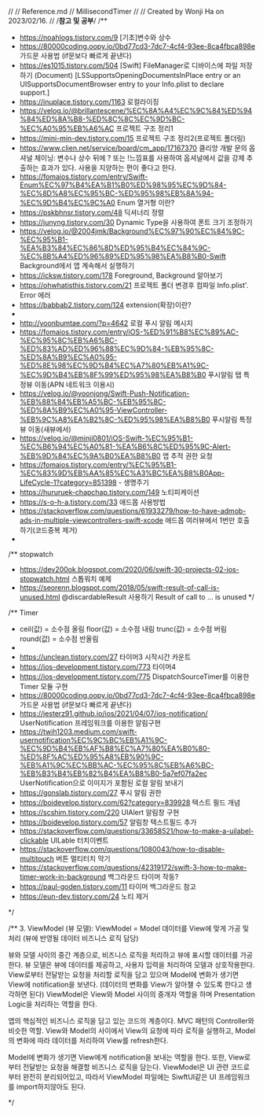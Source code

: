 //
//  Reference.md
//  MillisecondTimer
//
//  Created by Wonji Ha on 2023/02/16.
//
/**참고 및 공부**/
/**
 * https://noahlogs.tistory.com/9 [기초]변수와 상수
 * https://80000coding.oopy.io/0bd77cd3-7dc7-4cf4-93ee-8ca4fbca898e 가드문 사용법 (if문보다 빠르게 끝낸다)
 * https://es1015.tistory.com/504 [Swift] FileManager로 디바이스에 파일 저장하기 (Document) [LSSupportsOpeningDocumentsInPlace entry or an UISupportsDocumentBrowser entry to your Info.plist to declare support.]
 * https://inuplace.tistory.com/1163 로컬라이징
 * https://velog.io/@brillantescene/%EC%8A%A4%EC%9C%84%ED%94%84%ED%8A%B8-%ED%8C%8C%EC%9D%BC-%EC%A0%95%EB%A6%AC 프로젝트 구조 정리1
 * https://mini-min-dev.tistory.com/15 프로젝트 구조 정리2(프로젝트 폴더링)
 * https://www.clien.net/service/board/cm_app/17167370 클리앙 개발 문의
 옵셔널 체이닝: 변수나 상수 뒤에 ? 또는 !느낌표를 사용하여 옵셔널에서 값을 강제 추출하는 효과가 있다. 사용을 지양하는 편이 좋다고 한다.
 * https://fomaios.tistory.com/entry/Swift-Enum%EC%97%B4%EA%B1%B0%ED%98%95%EC%9D%84-%EC%8D%A8%EC%95%BC-%ED%95%98%EB%8A%94-%EC%9D%B4%EC%9C%A0 Enum 열거형 이란?
 * https://pskbhnsr.tistory.com/48 딕셔너리 정렬
 * https://junyng.tistory.com/30 Dynamic Type을 사용하여 폰트 크기 조정하기
 * https://velog.io/@2004jmk/Background%EC%97%90%EC%84%9C-%EC%95%B1-%EA%B3%84%EC%86%8D%ED%95%B4%EC%84%9C-%EC%8B%A4%ED%96%89%ED%95%98%EA%B8%B0-Swift Background에서 앱 계속해서 실행하기
 * https://icksw.tistory.com/178 Foreground, Background 알아보기
 * https://ohwhatisthis.tistory.com/21 프로젝트 폴더 변경후 컴파일 Info.plist'. Error 에러
 * https://babbab2.tistory.com/124 extension(확장)이란?
 *
 * http://yoonbumtae.com/?p=4642 로컬 푸시 알림 메시지
 * https://fomaios.tistory.com/entry/iOS-%ED%91%B8%EC%89%AC-%EC%95%8C%EB%A6%BC-%ED%83%AD%ED%96%88%EC%9D%84-%EB%95%8C-%ED%8A%B9%EC%A0%95-%ED%8E%98%EC%9D%B4%EC%A7%80%EB%A1%9C-%EC%9D%B4%EB%8F%99%ED%95%98%EA%B8%B0 푸시알림 탭 특정뷰 이동(APN 네트워크 이용시)
 * https://velog.io/@yoonjong/Swift-Push-Notification-%EB%88%84%EB%A5%BC-%EB%95%8C-%ED%8A%B9%EC%A0%95-ViewController-%EB%9C%A8%EA%B2%8C-%ED%95%98%EA%B8%B0 푸시알림 특정뷰 이동(새뷰에서)
 * https://velog.io/@minji0801/iOS-Swift-%EC%95%B1-%EC%B6%94%EC%A0%81-%EA%B6%8C%ED%95%9C-Alert-%EB%9D%84%EC%9A%B0%EA%B8%B0 앱 추적 권한 요청
 * https://fomaios.tistory.com/entry/%EC%95%B1-%EC%83%9D%EB%AA%85%EC%A3%BC%EA%B8%B0App-LifeCycle-1?category=851398 - 생명주기
 * https://hururuek-chapchap.tistory.com/149 노티피케이션
 * https://s-o-h-a.tistory.com/33 애드몹 사용방법
 * https://stackoverflow.com/questions/61933279/how-to-have-admob-ads-in-multiple-viewcontrollers-swift-xcode 애드몹 여러뷰에서 1번만 호출하기(코드중복 제거)
 *
 /** stopwatch
 * https://dev200ok.blogspot.com/2020/06/swift-30-projects-02-ios-stopwatch.html 스톱워치 예제
 * https://seorenn.blogspot.com/2018/05/swift-result-of-call-is-unused.html @discardableResult 사용하기 Result of call to ... is unused
 */

/** Timer
 * ceil(값) = 소수점 올림  floor(값) = 소수점 내림  trunc(값) = 소수점 버림  round(값) = 소수점 반올림
 *
 * https://unclean.tistory.com/27 타이머3 시작시간 카운트
 * https://ios-development.tistory.com/773 타이머4
 * https://ios-development.tistory.com/775 DispatchSourceTimer를 이용한 Timer 모듈 구현
 * https://80000coding.oopy.io/0bd77cd3-7dc7-4cf4-93ee-8ca4fbca898e 가드문 사용법 (if문보다 빠르게 끝낸다)
 * https://jesterz91.github.io/ios/2021/04/07/ios-notification/ UserNotification 프레임워크를 이용한 알림구현
 * https://twih1203.medium.com/swift-usernotification%EC%9C%BC%EB%A1%9C-%EC%9D%B4%EB%AF%B8%EC%A7%80%EA%B0%80-%ED%8F%AC%ED%95%A8%EB%90%9C-%EB%A1%9C%EC%BB%AC-%EC%95%8C%EB%A6%BC-%EB%B3%B4%EB%82%B4%EA%B8%B0-5a7ef07fa2ec UserNotification으로 이미지가 포함된 로컬 알림 보내기
 * https://gonslab.tistory.com/27 푸시 알림 권한
 * https://boidevelop.tistory.com/62?category=839928 텍스트 필드 개념
 * https://scshim.tistory.com/220 UIAlert 알림창 구현
 * https://boidevelop.tistory.com/57 알림창 텍스트필드 추가
 * https://stackoverflow.com/questions/33658521/how-to-make-a-uilabel-clickable UILable 터치이벤트
 * https://stackoverflow.com/questions/1080043/how-to-disable-multitouch 버튼 멀티터치 막기
 * https://stackoverflow.com/questions/42319172/swift-3-how-to-make-timer-work-in-background 백그라운드 타이머 작동?
 * https://paul-goden.tistory.com/11 타이머 백그라운드 참고
 * https://eun-dev.tistory.com/24 노티 제거

 */
 
/**
 3. ViewModel (뷰 모델):
 ViewModel = Model 데이터를 View에 맞게 가공 및 처리 (뷰에 반영될 데이터 비즈니스 로직 담당)

 뷰와 모델 사이의 중간 계층으로, 비즈니스 로직을 처리하고 뷰에 표시할 데이터를 가공한다. 뷰 모델은 뷰에 데이터를 제공하고, 사용자 입력을 처리하여 모델과 상호작용한다. View로부터 전달받는 요청을 처리할 로직을 담고 있으며 Model에 변화가 생기면 View에 notification을 보낸다. (데이터의 변화를 View가 알아챌 수 있도록 한다고 생각하면 된다) ViewModel은 View와 Model 사이의 중개자 역할을 하며 Presentation Logic을 처리하는 역할을 한다.
 
 앱의 핵심적인 비즈니스 로직을 담고 있는 코드의 계층이다. MVC 패턴의 Controller와 비슷한 역할. View와 Model의 사이에서 View의 요청에 따라 로직을 실행하고, Model의 변화에 따라 데이터를 처리하여 View를 refresh한다.

 Model에 변화가 생기면 View에게 notification을 보내는 역할을 한다. 또한, View로부터 전달받는 요청을 해결할 비즈니스 로직을 담는다. ViewModel은 UI 관련 코드로부터 완전히 분리되어있고, 따라서 ViewModel 파일에는 SiwftUI같은 UI 프레임워크를 import하지않아도 된다.


 */
